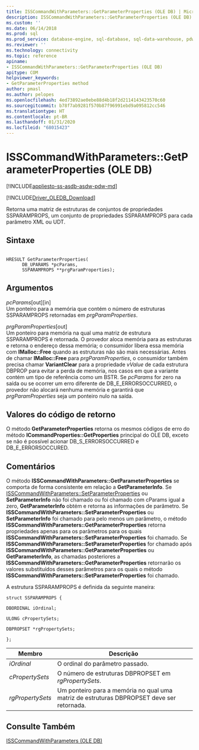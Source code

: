 ```yaml
---
title: ISSCommandWithParameters::GetParameterProperties (OLE DB) | Microsoft Docs
description: ISSCommandWithParameters::GetParameterProperties (OLE DB)
ms.custom: ''
ms.date: 06/14/2018
ms.prod: sql
ms.prod_service: database-engine, sql-database, sql-data-warehouse, pdw
ms.reviewer: ''
ms.technology: connectivity
ms.topic: reference
apiname:
- ISSCommandWithParameters::GetParameterProperties (OLE DB)
apitype: COM
helpviewer_keywords:
- GetParameterProperties method
author: pmasl
ms.author: pelopes
ms.openlocfilehash: 4ed73892ae0ebe88d4b18f2d2114143423570c60
ms.sourcegitcommit: b78f7ab9281f570b87f96991ebd9a095812cc546
ms.translationtype: HT
ms.contentlocale: pt-BR
ms.lasthandoff: 01/31/2020
ms.locfileid: "68015423"
---
```

# <a name="isscommandwithparametersgetparameterproperties-ole-db"></a>ISSCommandWithParameters::GetParameterProperties (OLE DB)
[!INCLUDE[appliesto-ss-asdb-asdw-pdw-md](../../../includes/appliesto-ss-asdb-asdw-pdw-md.md)]

[!INCLUDE[Driver_OLEDB_Download](../../../includes/driver_oledb_download.md)]

  Retorna uma matriz de estruturas de conjuntos de propriedades SSPARAMPROPS, um conjunto de propriedades SSPARAMPROPS para cada parâmetro XML ou UDT.  
  
## <a name="syntax"></a>Sintaxe  
  
```  
  
HRESULT GetParameterProperties(  
      DB_UPARAMS *pcParams,  
      SSPARAMPROPS **prgParamProperties);  
```  
  
## <a name="arguments"></a>Argumentos  
 *pcParams*[out][in]  
 Um ponteiro para a memória que contém o número de estruturas SSPARAMPROPS retornadas em *prgParamProperties*.  
  
 *prgParamProperties*[out]  
 Um ponteiro para memória na qual uma matriz de estrutura SSPARAMPROPS é retornada. O provedor aloca memória para as estruturas e retorna o endereço dessa memória; o consumidor libera essa memória com **IMalloc::Free** quando as estruturas não são mais necessárias. Antes de chamar **IMalloc::Free** para *prgParamProperties*, o consumidor também precisa chamar **VariantClear** para a propriedade *vValue* de cada estrutura DBPROP para evitar a perda de memória, nos casos em que a variante contém um tipo de referência como um BSTR. Se *pcParams* for zero na saída ou se ocorrer um erro diferente de DB_E_ERRORSOCCURRED, o provedor não alocará nenhuma memória e garantirá que *prgParamProperties* seja um ponteiro nulo na saída.  
  
## <a name="return-code-values"></a>Valores do código de retorno  
 O método **GetParameterProperties** retorna os mesmos códigos de erro do método **ICommandProperties::GetProperties** principal do OLE DB, exceto se não é possível acionar DB_S_ERRORSOCCURRED e DB_E_ERRORSOCCURED.  
  
## <a name="remarks"></a>Comentários  
 O método **ISSCommandWithParameters::GetParameterProperties** se comporta de forma consistente em relação a **GetParameterInfo**. Se [ISSCommandWithParameters::SetParameterProperties](../../oledb/ole-db-interfaces/isscommandwithparameters-setparameterproperties-ole-db.md) ou **SetParameterInfo** não foi chamado ou foi chamado com cParams igual a zero, **GetParameterInfo** obtém e retorna as informações de parâmetro. Se **ISSCommandWithParameters::SetParameterProperties** ou **SetParameterInfo** foi chamado para pelo menos um parâmetro, o método **ISSCommandWithParameters::GetParameterProperties** retorna propriedades apenas para os parâmetros para os quais **ISSCommandWithParameters::SetParameterProperties** foi chamado. Se **ISSCommandWithParameters::SetParameterProperties** for chamado após **ISSCommandWithParameters::GetParameterProperties** ou **GetParameterInfo**, as chamadas posteriores a **ISSCommandWithParameters::GetParameterProperties** retornarão os valores substituídos desses parâmetros para os quais o método **ISSCommandWithParameters::SetParameterProperties** foi chamado.  
  
 A estrutura SSPARAMPROPS é definida da seguinte maneira:  
  
 `struct SSPARAMPROPS {`  
  
 `DBORDINAL iOrdinal;`  
  
 `ULONG cPropertySets;`  
  
 `DBPROPSET *rgPropertySets;`  
  
 `};`  
  
|Membro|Descrição|  
|------------|-----------------|  
|*iOrdinal*|O ordinal do parâmetro passado.|  
|*cPropertySets*|O número de estruturas DBPROPSET em *rgPropertySets*.|  
|*rgPropertySets*|Um ponteiro para a memória no qual uma matriz de estruturas DBPROPSET deve ser retornada.|  
  
## <a name="see-also"></a>Consulte Também  
 [ISSCommandWithParameters &#40;OLE DB&#41;](../../oledb/ole-db-interfaces/isscommandwithparameters-ole-db.md)  
  
  
